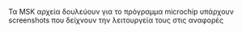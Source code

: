 Τα MSK αρχεία δουλεύουν για το πρόγραμμα microchip υπάρχουν screenshots που δείχνουν την λειτουργεία τους στις αναφορές
